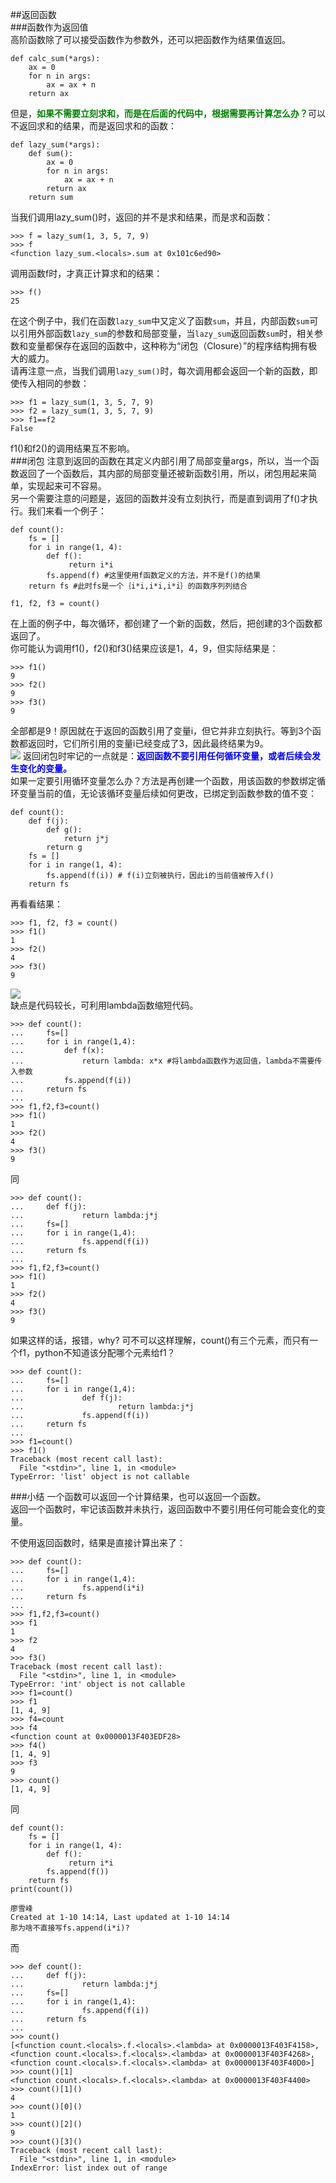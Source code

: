 ##返回函数  
###函数作为返回值  
高阶函数除了可以接受函数作为参数外，还可以把函数作为结果值返回。  

	def calc_sum(*args):
	    ax = 0
	    for n in args:
	        ax = ax + n
	    return ax  
但是，<font color=green>**如果不需要立刻求和，而是在后面的代码中，根据需要再计算怎么办？**</font>可以不返回求和的结果，而是返回求和的函数：  

	def lazy_sum(*args):
	    def sum():
	        ax = 0
	        for n in args:
	            ax = ax + n
	        return ax
	    return sum
当我们调用lazy_sum()时，返回的并不是求和结果，而是求和函数：  

	>>> f = lazy_sum(1, 3, 5, 7, 9)
	>>> f
	<function lazy_sum.<locals>.sum at 0x101c6ed90>
调用函数f时，才真正计算求和的结果：

	>>> f()
	25  
在这个例子中，我们在函数`lazy_sum`中又定义了函数`sum`，并且，内部函数`sum`可以引用外部函数`lazy_sum`的参数和局部变量，当`lazy_sum`返回函数`sum`时，相关参数和变量都保存在返回的函数中，这种称为“闭包（Closure）”的程序结构拥有极大的威力。  
请再注意一点，当我们调用`lazy_sum()`时，每次调用都会返回一个新的函数，即使传入相同的参数：

	>>> f1 = lazy_sum(1, 3, 5, 7, 9)
	>>> f2 = lazy_sum(1, 3, 5, 7, 9)
	>>> f1==f2
	False
f1()和f2()的调用结果互不影响。  
###闭包
注意到返回的函数在其定义内部引用了局部变量args，所以，当一个函数返回了一个函数后，其内部的局部变量还被新函数引用，所以，闭包用起来简单，实现起来可不容易。  
另一个需要注意的问题是，返回的函数并没有立刻执行，而是直到调用了f()才执行。我们来看一个例子：

	def count():
	    fs = []
	    for i in range(1, 4):
	        def f():
	             return i*i
	        fs.append(f) #这里使用f函数定义的方法，并不是f()的结果
	    return fs #此时fs是一个｛i*i,i*i,i*i｝的函数序列列结合
	
	f1, f2, f3 = count()
在上面的例子中，每次循环，都创建了一个新的函数，然后，把创建的3个函数都返回了。  
你可能认为调用f1()，f2()和f3()结果应该是1，4，9，但实际结果是：  

	>>> f1()
	9
	>>> f2()
	9
	>>> f3()
	9
全部都是9！原因就在于返回的函数引用了变量i，但它并非立刻执行。等到3个函数都返回时，它们所引用的变量i已经变成了3，因此最终结果为9。  
![](photo/5-2p0.png)
返回闭包时牢记的一点就是：<font color=blue>**返回函数不要引用任何循环变量，或者后续会发生变化的变量。**</font>  
如果一定要引用循环变量怎么办？方法是再创建一个函数，用该函数的参数绑定循环变量当前的值，无论该循环变量后续如何更改，已绑定到函数参数的值不变：

	def count():
	    def f(j):
	        def g():
	            return j*j
	        return g
	    fs = []
	    for i in range(1, 4):
	        fs.append(f(i)) # f(i)立刻被执行，因此i的当前值被传入f()
	    return fs 
再看看结果：

	>>> f1, f2, f3 = count()
	>>> f1()
	1
	>>> f2()
	4
	>>> f3()
	9  
![](photo/5-2p1.png)  
缺点是代码较长，可利用lambda函数缩短代码。  

	>>> def count():
	...     fs=[]
	...     for i in range(1,4):
	...     	def f(x):
	...         	return lambda: x*x #将lambda函数作为返回值，lambda不需要传入参数
	...     	fs.append(f(i))
	...     return fs
	...
	>>> f1,f2,f3=count()
	>>> f1()
	1
	>>> f2()
	4
	>>> f3()
	9  
同  

	>>> def count():
	...     def f(j):
	...             return lambda:j*j
	...     fs=[]
	...     for i in range(1,4):
	...             fs.append(f(i))
	...     return fs
	...
	>>> f1,f2,f3=count()
	>>> f1()
	1
	>>> f2()
	4
	>>> f3()
	9
如果这样的话，报错，why?  可不可以这样理解，count()有三个元素，而只有一个f1，python不知道该分配哪个元素给f1？

	>>> def count():
	...     fs=[]
	...     for i in range(1,4):
	...             def f(j):
	...                     return lambda:j*j
	...             fs.append(f(i))
	...     return fs
	...
	>>> f1=count()
	>>> f1()
	Traceback (most recent call last):
	  File "<stdin>", line 1, in <module>
	TypeError: 'list' object is not callable
###小结
一个函数可以返回一个计算结果，也可以返回一个函数。  
返回一个函数时，牢记该函数并未执行，返回函数中不要引用任何可能会变化的变量。  

不使用返回函数时，结果是直接计算出来了：

	>>> def count():
	...     fs=[]
	...     for i in range(1,4):
	...             fs.append(i*i)
	...     return fs
	...
	>>> f1,f2,f3=count()
	>>> f1
	1
	>>> f2
	4
	>>> f3()
	Traceback (most recent call last):
	  File "<stdin>", line 1, in <module>
	TypeError: 'int' object is not callable
	>>> f1=count()
	>>> f1
	[1, 4, 9]
	>>> f4=count
	>>> f4
	<function count at 0x0000013F403EDF28>
	>>> f4()
	[1, 4, 9]
	>>> f3
	9
	>>> count()
	[1, 4, 9]
同  

	def count():
	    fs = []
	    for i in range(1, 4):
	        def f():
	             return i*i
	        fs.append(f())
	    return fs
	print(count())
	
	廖雪峰
	Created at 1-10 14:14, Last updated at 1-10 14:14
	那为啥不直接写fs.append(i*i)?
而  

	>>> def count():
	...     def f(j):
	...             return lambda:j*j
	...     fs=[]
	...     for i in range(1,4):
	...             fs.append(f(i))
	...     return fs
	...
	>>> count()
	[<function count.<locals>.f.<locals>.<lambda> at 0x0000013F403F4158>,
	<function count.<locals>.f.<locals>.<lambda> at 0x0000013F403F4268>,  
	<function count.<locals>.f.<locals>.<lambda> at 0x0000013F403F40D0>]  
	>>> count()[1]
	<function count.<locals>.f.<locals>.<lambda> at 0x0000013F403F4400>
	>>> count()[1]()
	4
	>>> count()[0]()
	1
	>>> count()[2]()
	9
	>>> count()[3]()
	Traceback (most recent call last):
	  File "<stdin>", line 1, in <module>
	IndexError: list index out of range